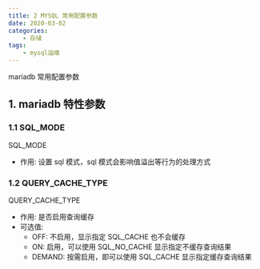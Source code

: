 ```yaml
---
title: 2 MYSQL 常用配置参数
date: 2020-03-02
categories:
    - 存储
tags:
    - mysql运维
---
```


mariadb 常用配置参数

<!-- more -->

## 1. mariadb 特性参数
### 1.1 SQL_MODE
SQL_MODE
- 作用: 设置 sql 模式，sql 模式会影响值溢出等行为的处理方式

### 1.2 QUERY_CACHE_TYPE
QUERY_CACHE_TYPE
- 作用: 是否启用查询缓存
- 可选值:
  - OFF: 不启用，显示指定 SQL_CACHE 也不会缓存
  - ON: 启用，可以使用 SQL_NO_CACHE 显示指定不缓存查询结果
  - DEMAND: 按需启用，即可以使用 SQL_CACHE 显示指定缓存查询结果

